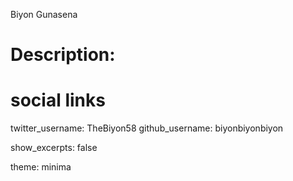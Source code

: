 Biyon Gunasena
# Description:  
# social links
twitter_username: TheBiyon58 
github_username:  biyonbiyonbiyon 

show_excerpts: false

theme: minima

